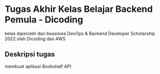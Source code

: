 # Tugas Akhir Kelas Belajar Backend Pemula - Dicoding
kelas diperoleh dari beasiswa DevOps & Backend Developer Scholarship 2022 oleh Dicoding dan AWS

## Deskripsi tugas
membuat aplikasi Bookshelf API
